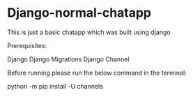 # Django-normal-chatapp
This is just a basic chatapp which was built using django 

Prerequisites:

  Django
  Django Migrations
  Django Channel
  
Before running please run the below command in the terminal:

  python -m pip install -U channels
